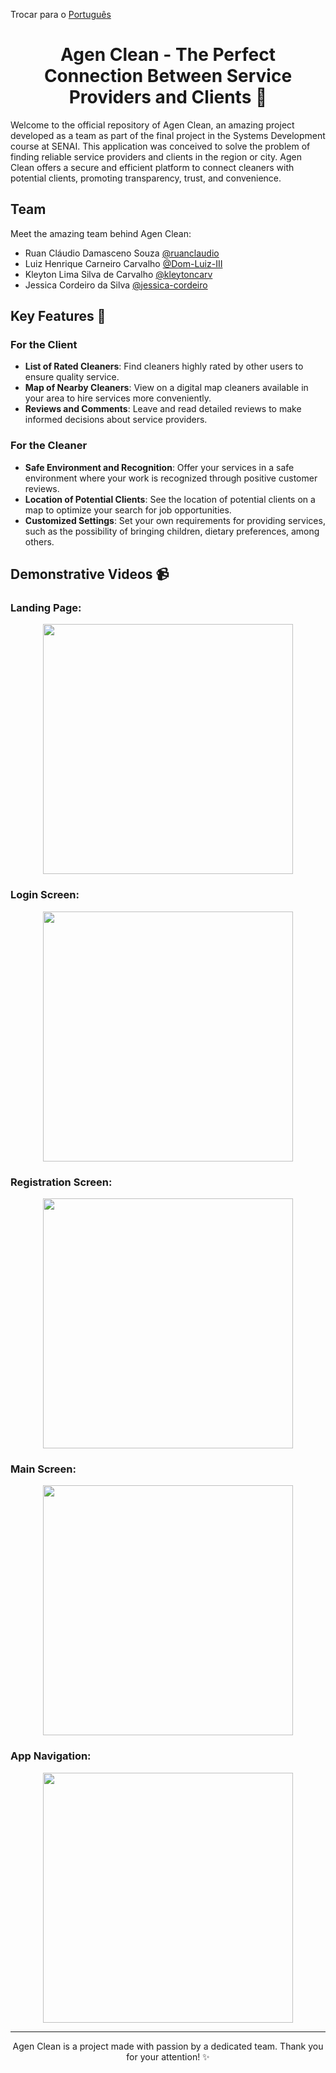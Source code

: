 Trocar para o [Português](README.md)

<h1 align="center">Agen Clean - The Perfect Connection Between Service Providers and Clients 🌟</h1>

Welcome to the official repository of Agen Clean, an amazing project developed as a team as part of the final project in the Systems Development course at SENAI. This application was conceived to solve the problem of finding reliable service providers and clients in the region or city. Agen Clean offers a secure and efficient platform to connect cleaners with potential clients, promoting transparency, trust, and convenience.

## Team

Meet the amazing team behind Agen Clean:

- Ruan Cláudio Damasceno Souza [@ruanclaudio](https://github.com/ruanclaudio)
- Luiz Henrique Carneiro Carvalho [@Dom-Luiz-III](https://github.com/Dom-Luiz-III)
- Kleyton Lima Silva de Carvalho [@kleytoncarv](https://github.com/kleytoncarv)
- Jessica Cordeiro da Silva [@jessica-cordeiro](https://www.linkedin.com/in/jessica-cordeiro-744193239/)

## Key Features 🚀

### For the Client

- **List of Rated Cleaners**: Find cleaners highly rated by other users to ensure quality service.
- **Map of Nearby Cleaners**: View on a digital map cleaners available in your area to hire services more conveniently.
- **Reviews and Comments**: Leave and read detailed reviews to make informed decisions about service providers.

### For the Cleaner

- **Safe Environment and Recognition**: Offer your services in a safe environment where your work is recognized through positive customer reviews.
- **Location of Potential Clients**: See the location of potential clients on a map to optimize your search for job opportunities.
- **Customized Settings**: Set your own requirements for providing services, such as the possibility of bringing children, dietary preferences, among others.

## Demonstrative Videos 📹

### Landing Page:

<div align="center">
  <img src="./github_readme_assets/landing-page.gif" width="400">
</div>

### Login Screen:

<div align="center">
  <img src="./github_readme_assets/realizando-login.gif" width="400">
</div>

### Registration Screen:

<div align="center">
  <img src="./github_readme_assets/realizando-cadastro.gif" width="400">
</div>

### Main Screen:

<div align="center">
  <img src="./github_readme_assets/home-page.gif" width="400">
</div>

### App Navigation:

<div align="center">
  <img src="./github_readme_assets/demonstrando-app.gif" width="400">
</div>

---

<p align="center">
Agen Clean is a project made with passion by a dedicated team. Thank you for your attention! ✨
</p>
